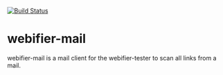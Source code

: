 [![Build Status](https://travis-ci.org/SecuritySquad/webifier-mail.svg?branch=master)](https://travis-ci.org/SecuritySquad/webifier-mail)

# webifier-mail
webifier-mail is a mail client for the webifier-tester to scan all links from a mail.